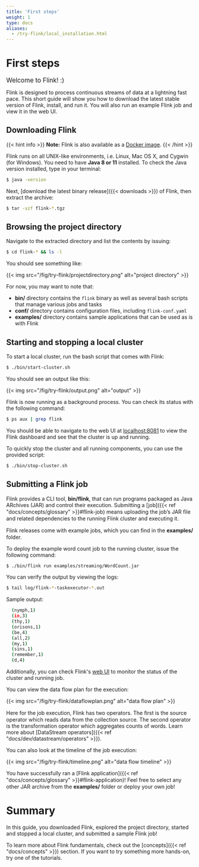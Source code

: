 ```yaml
---
title: 'First steps'
weight: 1
type: docs
aliases:
  - /try-flink/local_installation.html
---
```

<!--
Licensed to the Apache Software Foundation (ASF) under one
or more contributor license agreements.  See the NOTICE file
distributed with this work for additional information
regarding copyright ownership.  The ASF licenses this file
to you under the Apache License, Version 2.0 (the
"License"); you may not use this file except in compliance
with the License.  You may obtain a copy of the License at

  http://www.apache.org/licenses/LICENSE-2.0

Unless required by applicable law or agreed to in writing,
software distributed under the License is distributed on an
"AS IS" BASIS, WITHOUT WARRANTIES OR CONDITIONS OF ANY
KIND, either express or implied.  See the License for the
specific language governing permissions and limitations
under the License.
-->

# First steps

<span style="font-size:larger;">Welcome to Flink! :)</span>

Flink is designed to process continuous streams of data at a lightning fast pace. This short guide
will show you how to download the latest stable version of Flink, install, and run it. You will 
also run an example Flink job and view it in the web UI. 


## Downloading Flink

{{< hint info >}}
__Note:__ Flink is also available as a [Docker image](https://hub.docker.com/_/flink).
{{< /hint >}}

Flink runs on all UNIX-like environments, i.e. Linux, Mac OS X, and Cygwin (for Windows). You need 
to have __Java 8 or 11__ installed. To check the Java version installed, type in your terminal: 

```bash
$ java -version
```

Next, [download the latest binary release]({{< downloads >}}) of Flink, 
then extract the archive: 

```bash
$ tar -xzf flink-*.tgz
```

## Browsing the project directory

Navigate to the extracted directory and list the contents by issuing:

```bash
$ cd flink-* && ls -l
```

You should see something like:

{{< img src="/fig/try-flink/projectdirectory.png" alt="project directory" >}}

For now, you may want to note that:
- __bin/__ directory contains the `flink` binary as well as several bash scripts that manage various jobs and tasks
- __conf/__ directory contains configuration files, including `flink-conf.yaml`
- __examples/__ directory contains sample applications that can be used as is with Flink


## Starting and stopping a local cluster

To start a local cluster, run the bash script that comes with Flink:

```bash
$ ./bin/start-cluster.sh
```

You should see an output like this:

{{< img src="/fig/try-flink/output.png" alt="output" >}}

Flink is now running as a background process. You can check its status with the following command:

```bash
$ ps aux | grep flink
```

You should be able to navigate to the web UI at [localhost:8081](http://localhost:8081) to view
the Flink dashboard and see that the cluster is up and running. 

To quickly stop the cluster and all running components, you can use the provided script:

```bash
$ ./bin/stop-cluster.sh
```

## Submitting a Flink job

Flink provides a CLI tool, __bin/flink__, that can run programs packaged as Java ARchives (JAR)
and control their execution. Submitting a [job]({{< ref "docs/concepts/glossary" >}}#ﬂink-job) means uploading the job’s JAR ﬁle and related dependencies to the running Flink cluster
and executing it.

Flink releases come with example jobs, which you can ﬁnd in the __examples/__ folder.

To deploy the example word count job to the running cluster, issue the following command:

```bash
$ ./bin/flink run examples/streaming/WordCount.jar
```

You can verify the output by viewing the logs:

```bash
$ tail log/flink-*-taskexecutor-*.out
```

Sample output:

```bash
  (nymph,1)
  (in,3)
  (thy,1)
  (orisons,1)
  (be,4)
  (all,2)
  (my,1)
  (sins,1)
  (remember,1)
  (d,4)
```

Additionally, you can check Flink's [web UI](http://localhost:8081) to monitor the status of the cluster and running job.

You can view the data flow plan for the execution:

{{< img src="/fig/try-flink/dataflowplan.png" alt="data flow plan" >}}

Here for the job execution, Flink has two operators. The ﬁrst is the source operator which reads data from the
collection source. The second operator is the transformation operator which aggregates counts of words. Learn
more about [DataStream operators]({{< ref "docs/dev/datastream/operators" >}}).

You can also look at the timeline of the job execution:

{{< img src="/fig/try-flink/timeline.png" alt="data flow timeline" >}}

You have successfully ran a [Flink application]({{< ref "docs/concepts/glossary" >}}#ﬂink-application)! Feel free to select any other JAR archive from the __examples/__
folder or deploy your own job!

# Summary

In this guide, you downloaded Flink, explored the project directory, started and stopped a local cluster, and submitted a sample Flink job!

To learn more about Flink fundamentals, check out the [concepts]({{< ref "docs/concepts" >}}) section. If you want to try something more hands-on, try one of the tutorials.
